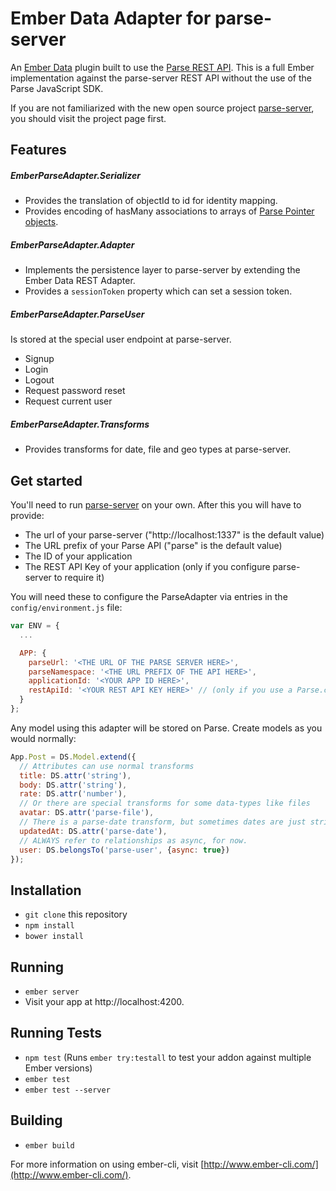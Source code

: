 # Ember Data Adapter for parse-server

An [Ember Data](https://github.com/emberjs/data) plugin built to use the [Parse REST API](http://parseplatform.github.io/docs/rest/guide/). This is a full Ember implementation against the parse-server REST API without the use of the Parse JavaScript SDK.

If you are not familiarized with the new open source project [parse-server](https://github.com/ParsePlatform/parse-server), you should visit the project page first.

## Features

##### EmberParseAdapter.Serializer

* Provides the translation of objectId to id for identity mapping.
* Provides encoding of hasMany associations to arrays of [Parse Pointer objects](http://parseplatform.github.io/docs/rest/guide/#arrays).

##### EmberParseAdapter.Adapter

* Implements the persistence layer to parse-server by extending the Ember Data REST Adapter.
* Provides a `sessionToken` property which can set a session token.

##### EmberParseAdapter.ParseUser

Is stored at the special user endpoint at parse-server.

* Signup
* Login
* Logout
* Request password reset
* Request current user

##### EmberParseAdapter.Transforms

* Provides transforms for date, file and geo types at parse-server.

## Get started

You'll need to run [parse-server](https://github.com/ParsePlatform/parse-server) on your own. After this you will have to provide:

* The url of your parse-server ("http://localhost:1337" is the default value)
* The URL prefix of your Parse API ("parse" is the default value)
* The ID of your application
* The REST API Key of your application (only if you configure parse-server to require it)

You will need these to configure the ParseAdapter via entries in the `config/environment.js` file:

```javascript
var ENV = {
  ...

  APP: {
    parseUrl: '<THE URL OF THE PARSE SERVER HERE>',
    parseNamespace: '<THE URL PREFIX OF THE API HERE>',
    applicationId: '<YOUR APP ID HERE>',
    restApiId: '<YOUR REST API KEY HERE>' // (only if you use a Parse.com account)
  }
};
```

Any model using this adapter will be stored on Parse. Create models
as you would normally:

```javascript
App.Post = DS.Model.extend({
  // Attributes can use normal transforms
  title: DS.attr('string'),
  body: DS.attr('string'),
  rate: DS.attr('number'),
  // Or there are special transforms for some data-types like files
  avatar: DS.attr('parse-file'),
  // There is a parse-date transform, but sometimes dates are just strings
  updatedAt: DS.attr('parse-date'),
  // ALWAYS refer to relationships as async, for now.
  user: DS.belongsTo('parse-user', {async: true})
});
```

## Installation

* `git clone` this repository
* `npm install`
* `bower install`

## Running

* `ember server`
* Visit your app at http://localhost:4200.

## Running Tests

* `npm test` (Runs `ember try:testall` to test your addon against multiple Ember versions)
* `ember test`
* `ember test --server`

## Building

* `ember build`

For more information on using ember-cli, visit [http://www.ember-cli.com/](http://www.ember-cli.com/).
